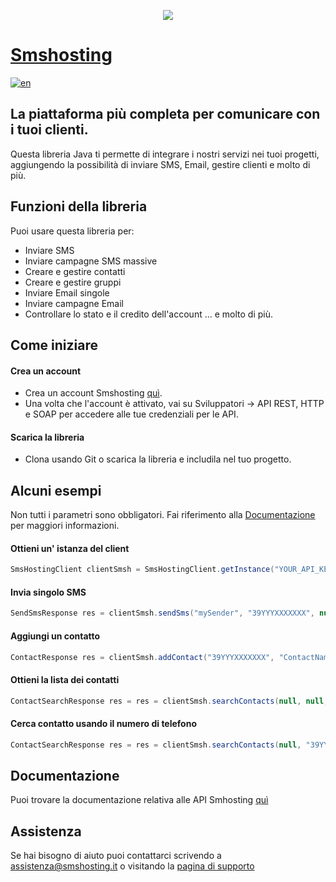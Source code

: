 <p align="center">
<img src=https://smshosting.s3.eu-west-3.amazonaws.com/cover-progetto.jpg>
</p>

# [Smshosting](https://www.smshosting.it)

[![en](https://img.shields.io/badge/lang-en-red.svg)](/README.en.md)

## La piattaforma più completa per comunicare con i tuoi clienti.

Questa libreria Java ti permette di integrare i nostri servizi nei tuoi progetti, aggiungendo la possibilità di inviare SMS, Email, gestire clienti e molto di più.

## Funzioni della libreria
Puoi usare questa libreria per:
- Inviare SMS
- Inviare campagne SMS massive
- Creare e gestire contatti
- Creare e gestire gruppi
- Inviare Email singole
- Inviare campagne Email
- Controllare lo stato e il credito dell'account
... e molto di più.

## Come iniziare

#### Crea un account
- Crea un account Smshosting [quì](https://cloud.smshosting.it/sms/signupInit.ic).
- Una volta che l'account è attivato, vai su Sviluppatori -> API REST, HTTP e SOAP per accedere alle tue credenziali per le API.

#### Scarica la libreria

- Clona usando Git o scarica la libreria e includila nel tuo progetto.

## Alcuni esempi

Non tutti i parametri sono obbligatori. Fai riferimento alla [Documentazione](https://help.smshosting.it/it/sms-rest-api) per maggiori informazioni.

#### Ottieni un' istanza del client
```java
SmsHostingClient clientSmsh = SmsHostingClient.getInstance("YOUR_API_KEY", "YOUR_SECRET_KEY"));
```

#### Invia singolo SMS 
```java
SendSmsResponse res = clientSmsh.sendSms("mySender", "39YYYXXXXXXX", null, "smsText", null, null, false, null, "AUTO");
```

#### Aggiungi un contatto
```java
ContactResponse res = clientSmsh.addContact("39YYYXXXXXXX", "ContactName", "ContactLastname", "contact@email.it", null, null, null);
```

#### Ottieni la lista dei contatti
```java
ContactSearchResponse res = res = clientSmsh.searchContacts(null, null, null, null, null, null, null);
```

#### Cerca contatto usando il numero di telefono
```java
ContactSearchResponse res = res = clientSmsh.searchContacts(null, "39YYYXXXXXXX", null, null, null, null, null);
```

## Documentazione
Puoi trovare la documentazione relativa alle API Smhosting [quì](https://help.smshosting.it/it/sms-rest-api)

## Assistenza
Se hai bisogno di aiuto puoi contattarci scrivendo a [assistenza@smshosting.it](mailto:assistenza@smshosting.it) o visitando la [pagina di supporto](https://www.smshosting.it/it/supporto-tecnico-e-commerciale)
